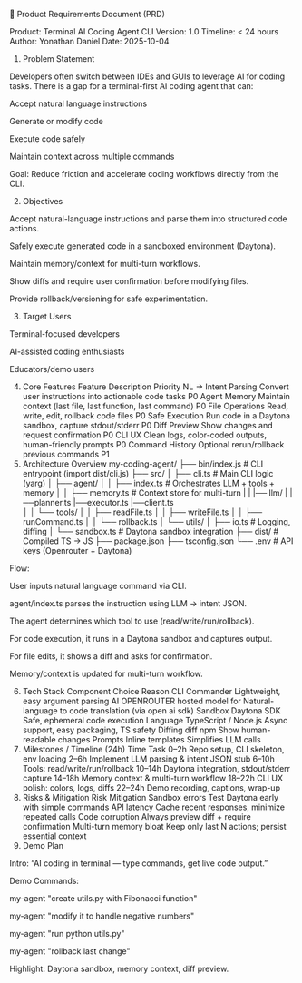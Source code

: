 📝 Product Requirements Document (PRD)

Product: Terminal AI Coding Agent CLI
Version: 1.0
Timeline: < 24 hours
Author: Yonathan Daniel
Date: 2025-10-04

1. Problem Statement

Developers often switch between IDEs and GUIs to leverage AI for coding tasks. There is a gap for a terminal-first AI coding agent that can:

Accept natural language instructions

Generate or modify code

Execute code safely

Maintain context across multiple commands

Goal: Reduce friction and accelerate coding workflows directly from the CLI.

2. Objectives

Accept natural-language instructions and parse them into structured code actions.

Safely execute generated code in a sandboxed environment (Daytona).

Maintain memory/context for multi-turn workflows.

Show diffs and require user confirmation before modifying files.

Provide rollback/versioning for safe experimentation.

3. Target Users

Terminal-focused developers

AI-assisted coding enthusiasts

Educators/demo users

4. Core Features
Feature	Description	Priority
NL → Intent Parsing	Convert user instructions into actionable code tasks	P0
Agent Memory	Maintain context (last file, last function, last command)	P0
File Operations	Read, write, edit, rollback code files	P0
Safe Execution	Run code in a Daytona sandbox, capture stdout/stderr	P0
Diff Preview	Show changes and request confirmation	P0
CLI UX	Clean logs, color-coded outputs, human-friendly prompts	P0
Command History	Optional rerun/rollback previous commands	P1
5. Architecture Overview
my-coding-agent/
├── bin/index.js          # CLI entrypoint (import dist/cli.js)
├── src/
│   ├── cli.ts            # Main CLI logic (yarg)
│   ├── agent/
│   │   ├── index.ts      # Orchestrates LLM + tools + memory
│   │   ├── memory.ts     # Context store for multi-turn
|   |   |── llm/
|            |──planner.ts
             |──executor.ts
             |──client.ts            
│   │   └── tools/
│   │       ├── readFile.ts
│   │       ├── writeFile.ts
│   │       ├── runCommand.ts
│   │       └── rollback.ts
│   └── utils/
│       ├── io.ts         # Logging, diffing
│       └── sandbox.ts    # Daytona sandbox integration
├── dist/                 # Compiled TS → JS
├── package.json
├── tsconfig.json
└── .env                  # API keys (Openrouter + Daytona)


Flow:

User inputs natural language command via CLI.

agent/index.ts parses the instruction using LLM → intent JSON.

The agent determines which tool to use (read/write/run/rollback).

For code execution, it runs in a Daytona sandbox and captures output.

For file edits, it shows a diff and asks for confirmation.

Memory/context is updated for multi-turn workflow.

6. Tech Stack
Component	Choice	Reason
CLI	Commander	Lightweight, easy argument parsing
AI	OPENROUTER hosted model for	Natural-language to code translation (via open ai sdk)
Sandbox	Daytona SDK	Safe, ephemeral code execution
Language	TypeScript / Node.js	Async support, easy packaging, TS safety
Diffing	diff npm	Show human-readable changes
Prompts	Inline templates	Simplifies LLM calls
7. Milestones / Timeline (24h)
Time	Task
0–2h	Repo setup, CLI skeleton, env loading
2–6h	Implement LLM parsing & intent JSON stub
6–10h	Tools: read/write/run/rollback
10–14h	Daytona integration, stdout/stderr capture
14–18h	Memory context & multi-turn workflow
18–22h	CLI UX polish: colors, logs, diffs
22–24h	Demo recording, captions, wrap-up
8. Risks & Mitigation
Risk	Mitigation
Sandbox errors	Test Daytona early with simple commands
API latency	Cache recent responses, minimize repeated calls
Code corruption	Always preview diff + require confirmation
Multi-turn memory bloat	Keep only last N actions; persist essential context
9. Demo Plan

Intro: “AI coding in terminal — type commands, get live code output.”

Demo Commands:

my-agent "create utils.py with Fibonacci function"

my-agent "modify it to handle negative numbers"

my-agent "run python utils.py"

my-agent "rollback last change"

Highlight: Daytona sandbox, memory context, diff preview.